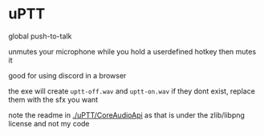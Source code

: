 # uPTT
global push-to-talk

unmutes your microphone while you hold a userdefined hotkey then mutes it

good for using discord in a browser

the exe will create `uptt-off.wav` and `uptt-on.wav` if they dont exist, replace them with the sfx you want

note the readme in [./uPTT/CoreAudioApi](./uPTT/CoreAudioApi) as that is under the zlib/libpng license and not my code
